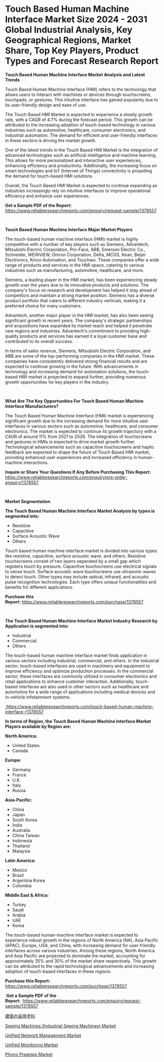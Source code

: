 <p><h1>Touch Based Human Machine Interface Market Size 2024 - 2031 Global Industrial Analysis, Key Geographical Regions, Market Share, Top Key Players, Product Types and Forecast Research Report</h1></p><p><strong>Touch Based Human Machine Interface Market Analysis and Latest Trends</strong></p>
<p><p>Touch Based Human Machine Interface (HMI) refers to the technology that allows users to interact with machines or devices through touchscreens, touchpads, or gestures. This intuitive interface has gained popularity due to its user-friendly design and ease of use.</p><p>The Touch Based HMI Market is expected to experience a steady growth rate, with a CAGR of 4.7% during the forecast period. This growth can be attributed to the increasing adoption of touch-based technology in various industries such as automotive, healthcare, consumer electronics, and industrial automation. The demand for efficient and user-friendly interfaces in these sectors is driving the market growth.</p><p>One of the latest trends in the Touch Based HMI Market is the integration of advanced technologies such as artificial intelligence and machine learning. This allows for more personalized and interactive user experiences, enhancing efficiency and productivity. Additionally, the increasing focus on smart technologies and IoT (Internet of Things) connectivity is propelling the demand for touch-based HMI solutions.</p><p>Overall, the Touch Based HMI Market is expected to continue expanding as industries increasingly rely on intuitive interfaces to improve operational efficiency and enhance user experiences.</p></p>
<p><strong>Get a Sample PDF of the Report:&nbsp;</strong> <a href="https://www.reliableresearchreports.com/enquiry/request-sample/1378557">https://www.reliableresearchreports.com/enquiry/request-sample/1378557</a></p>
<p>&nbsp;</p>
<p><strong>Touch Based Human Machine Interface Major Market Players</strong></p>
<p><p>The touch-based human machine interface (HMI) market is highly competitive with a number of key players such as Siemens, Advantech, Mitsubishi Electric Corporation, Pro-Face, ABB, Emerson Electric Co., Schneider, WEINVIEW, Omron Corporation, Delta, MCGS, Kean, Beijer Electronics, Kinco Automation, and Touchwo. These companies offer a wide range of products and services in the HMI space, catering to various industries such as manufacturing, automotive, healthcare, and more.</p><p>Siemens, a leading player in the HMI market, has been experiencing steady growth over the years due to its innovative products and solutions. The company's focus on research and development has helped it stay ahead of competitors and maintain a strong market position. Siemens has a diverse product portfolio that caters to different industry verticals, making it a preferred choice for many customers.</p><p>Advantech, another major player in the HMI market, has also been seeing significant growth in recent years. The company's strategic partnerships and acquisitions have expanded its market reach and helped it penetrate new regions and industries. Advantech's commitment to providing high-quality products and services has earned it a loyal customer base and contributed to its overall success.</p><p>In terms of sales revenue, Siemens, Mitsubishi Electric Corporation, and ABB are some of the top-performing companies in the HMI market. These companies have consistently delivered strong financial results and are expected to continue growing in the future. With advancements in technology and increasing demand for automation solutions, the touch-based HMI market is projected to expand further, providing numerous growth opportunities for key players in the industry.</p></p>
<p>&nbsp;</p>
<p><strong>What Are The Key Opportunities For Touch Based Human Machine Interface Manufacturers?</strong></p>
<p><p>The Touch Based Human Machine Interface (HMI) market is experiencing significant growth due to the increasing demand for more intuitive user interfaces in various sectors such as automotive, healthcare, and consumer electronics. The market is expected to continue its growth trajectory with a CAGR of around 11% from 2021 to 2026. The integration of touchscreens and gestures in HMIs is expected to drive market growth further. Technological advancements such as capacitive touchscreens and haptic feedback are expected to shape the future of Touch Based HMI market, providing enhanced user experiences and increased efficiency in human-machine interactions.</p></p>
<p><strong>Inquire or Share Your Questions If Any Before Purchasing This Report:</strong> <a href="https://www.reliableresearchreports.com/enquiry/pre-order-enquiry/1378557">https://www.reliableresearchreports.com/enquiry/pre-order-enquiry/1378557</a></p>
<p>&nbsp;</p>
<p><strong>Market Segmentation</strong></p>
<p><strong>The Touch Based Human Machine Interface Market Analysis by types is segmented into:</strong></p>
<p><ul><li>Resistive</li><li>Capacitive</li><li>Surface Acoustic Wave</li><li>Others</li></ul></p>
<p><p>Touch based human machine interface market is divided into various types like resistive, capacitive, surface acoustic wave, and others. Resistive touchscreens consist of two layers separated by a small gap which registers touch by pressure. Capacitive touchscreens use electrical signals to sense touch. Surface acoustic wave touchscreens use ultrasonic waves to detect touch. Other types may include optical, infrared, and acoustic pulse recognition technologies. Each type offers unique functionalities and benefits for different applications.</p></p>
<p><strong>Purchase this Report:&nbsp;</strong><a href="https://www.reliableresearchreports.com/purchase/1378557">https://www.reliableresearchreports.com/purchase/1378557</a></p>
<p>&nbsp;</p>
<p><strong>The Touch Based Human Machine Interface Market Industry Research by Application is segmented into:</strong></p>
<p><ul><li>Industrial</li><li>Commercial</li><li>Others</li></ul></p>
<p><p>The touch-based human machine interface market finds application in various sectors including industrial, commercial, and others. In the industrial sector, touch-based interfaces are used in machinery and equipment to improve efficiency and optimize production processes. In the commercial sector, these interfaces are commonly utilized in consumer electronics and retail applications to enhance customer interaction. Additionally, touch-based interfaces are also used in other sectors such as healthcare and automotive for a wide range of applications including medical devices and in-vehicle infotainment systems.</p></p>
<p><a href="https://www.reliableresearchreports.com/touch-based-human-machine-interface-r1378557">&nbsp;https://www.reliableresearchreports.com/touch-based-human-machine-interface-r1378557</a></p>
<p><strong>In terms of Region, the Touch Based Human Machine Interface Market Players available by Region are:</strong></p>
<p>
    <p> <strong> North America: </strong>
        <ul>
            <li>United States</li>
            <li>Canada</li>
        </ul>
        </p> 
    <p> <strong> Europe: </strong>
        <ul>
            <li>Germany</li>
            <li>France</li>
            <li>U.K.</li>
            <li>Italy</li>
            <li>Russia</li>
        </ul>
        </p> 
    <p> <strong> Asia-Pacific: </strong>
        <ul>
            <li>China</li>
            <li>Japan</li>
            <li>South Korea</li>
            <li>India</li>
            <li>Australia</li>
            <li>China Taiwan</li>
            <li>Indonesia</li>
            <li>Thailand</li>
            <li>Malaysia</li>
        </ul>
        </p> 
    <p> <strong> Latin America: </strong>
        <ul>
            <li>Mexico</li>
            <li>Brazil</li>
            <li>Argentina Korea</li>
            <li>Colombia</li>
        </ul>
        </p> 
    <p> <strong> Middle East & Africa: </strong>
        <ul>
            <li>Turkey</li>
            <li>Saudi</li>
            <li>Arabia</li>
            <li>UAE</li>
            <li>Korea</li>
        </ul>
    </p>
    </p>
<p><p>The touch-based human-machine interface market is expected to experience robust growth in the regions of North America (NA), Asia Pacific (APAC), Europe, USA, and China, with increasing demand for user-friendly interfaces across various industries. Among these regions, North America and Asia Pacific are projected to dominate the market, accounting for approximately 35% and 30% of the market share respectively. This growth can be attributed to the rapid technological advancements and increasing adoption of touch-based interfaces in these regions.</p></p>
<p><strong>Purchase this Report: </strong><a href="https://www.reliableresearchreports.com/purchase/1378557">https://www.reliableresearchreports.com/purchase/1378557</a></p>
<p>&nbsp;<strong>Get a Sample PDF of the Report:&nbsp;&nbsp;</strong><a href="https://www.reliableresearchreports.com/enquiry/request-sample/1378557">https://www.reliableresearchreports.com/enquiry/request-sample/1378557</a></p>
<p><strong></strong></p>
<p><p><a href="https://medium.com/@susanjprice2023/%E6%AC%A1%E3%81%AE%E6%96%87%E7%AB%A0%E3%81%AE%E7%BF%BB%E8%A8%B3-%E3%82%B0%E3%83%AD%E3%83%BC%E3%83%90%E3%83%AB%E3%82%A4%E3%83%B3%E3%83%86%E3%83%AA%E3%82%A2%E5%BB%BA%E7%AF%89%E5%A1%97%E6%96%99%E7%94%A3%E6%A5%AD%E8%AA%BF%E6%9F%BB%E5%A0%B1%E5%91%8A%E6%9B%B8-%E7%AB%B6%E4%BA%89%E3%81%AE%E6%A7%98%E7%9B%B8-%E5%B8%82%E5%A0%B4%E8%A6%8F%E6%A8%A1-%E5%9C%B0%E5%9F%9F%E7%8A%B6%E6%B3%81-%E3%81%8A%E3%82%88%E3%81%B3%E5%B0%86%E6%9D%A5%E5%B1%95%E6%9C%9B%E4%BA%88%E6%B8%AC-2024%E5%B9%B4-2031%E5%B9%B4-08d52f7bfdf4">建築内装用塗料</a></p><p><a href="https://www.linkedin.com/pulse/global-sewing-machines-industrial-market-size-trends-analysis-agzac">Sewing Machines (Industrial Sewing Machines) Market</a></p><p><a href="https://github.com/Brown8Reggie/Market-Research-Report-List-1/blob/main/unified-network-management-market.md">Unified Network Management Market</a></p><p><a href="https://github.com/riwar777/Market-Research-Report-List-1/blob/main/unified-monitoring-market.md">Unified Monitoring Market</a></p><p><a href="https://issuu.com/reportprime-2/docs/phono-preamps-market-size-2030.pptx">Phono Preamps Market</a></p></p>